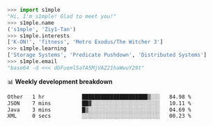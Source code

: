 ```python
>>> import s1mple
"Hi, I'm s1mple! Glad to meet you!"
>>> s1mple.name
('s1mple', 'Ziy1-Tan')
>>> s1mple.interests
['K-ON!', 'fitness', 'Metro Exodus/The Witcher 3']
>>> s1mple.learning
['Storage Systems', 'Predicate Pushdown', 'Distributed Systems']
>>> s1mple.email
"base64 -d <<< dGFueml5aTA5MjVAZ21haWwuY29t"
```
📊 **Weekly development breakdown**
<!--START_SECTION:waka-->

```txt
Other   1 hr            █████████████████████▒░░░   84.98 %
JSON    7 mins          ██▓░░░░░░░░░░░░░░░░░░░░░░   10.11 %
Java    3 mins          █▒░░░░░░░░░░░░░░░░░░░░░░░   04.69 %
XML     0 secs          ░░░░░░░░░░░░░░░░░░░░░░░░░   00.23 %
```

<!--END_SECTION:waka-->
